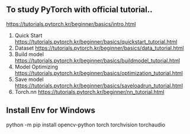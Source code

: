 ## To study PyTorch with official tutorial..

https://tutorials.pytorch.kr/beginner/basics/intro.html

1. Quick Start https://tutorials.pytorch.kr/beginner/basics/quickstart_tutorial.html
2. Dataset  https://tutorials.pytorch.kr/beginner/basics/data_tutorial.html
3. Build model https://tutorials.pytorch.kr/beginner/basics/buildmodel_tutorial.html
4. Model Optimizing https://tutorials.pytorch.kr/beginner/basics/optimization_tutorial.html
5. Save model https://tutorials.pytorch.kr/beginner/basics/saveloadrun_tutorial.html
6. Torch.nn https://tutorials.pytorch.kr/beginner/nn_tutorial.html
   
## Install Env for Windows

python -m pip install opencv-python torch torchvision torchaudio

